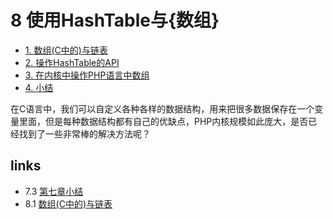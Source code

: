 # 8 使用HashTable与{数组} 

 * [1. 数组(C中的)与链表](<book/chapt08/8.1.md>)
 * [2. 操作HashTable的API](<book/chapt08/8.2.md>)
 * [3. 在内核中操作PHP语言中数组](<book/chapt08/8.3.md>)
 * [4. 小结](<book/chapt08/8.4.md>)

在C语言中，我们可以自定义各种各样的数据结构，用来把很多数据保存在一个变量里面，但是每种数据结构都有自己的优缺点，PHP内核规模如此庞大，是否已经找到了一些非常棒的解决方法呢？


## links
   * 7.3 [第七章小结](<book/chapt07/7.3.md>)
   * 8.1 [数组(C中的)与链表](<book/chapt08/8.1.md>)

